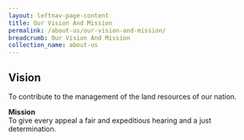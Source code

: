 ```yaml
---
layout: leftnav-page-content
title: Our Vision And Mission
permalink: /about-us/our-vision-and-mission/
breadcrumb: Our Vision And Mission
collection_name: about-us
---
```


Vision
---
To contribute to the management of the land resources of our nation.<br>

**Mission**<br>
To give every appeal a fair and expeditious hearing and a just determination.
